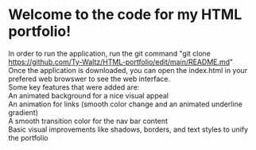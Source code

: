# Welcome to the code for my HTML portfolio!
In order to run the application, run the git command "git clone https://github.com/Ty-Waltz/HTML-portfolio/edit/main/README.md"  
Once the application is downloaded, you can open the index.html in your prefered web browswer to see the web interface.  
Some key features that were added are:  
An animated background for a nice visual appeal  
An animation for links (smooth color change and an animated underline gradient)  
A smooth transition color for the nav bar content  
Basic visual improvements like shadows, borders, and text styles to unify the portfolio  
